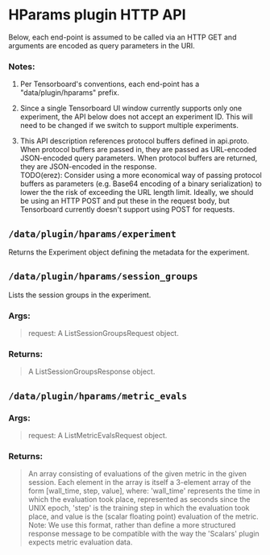# HParams plugin HTTP API
Below, each end-point is assumed to be called via an HTTP GET and arguments
are encoded as query parameters in the URI.

### Notes:
1. Per Tensorboard's conventions, each end-point has a "data/plugin/hparams" 
prefix.

2. Since a single Tensorboard UI window currently supports only one
experiment, the API below does not accept an experiment ID. This will need
to be changed if we switch to support multiple experiments.

3. This API description references protocol buffers defined in api.proto. 
When protocol buffers are passed in, they are passed as URL-encoded 
JSON-encoded query parameters. When protocol buffers are returned, 
they are JSON-encoded in the response.  
TODO(erez): Consider using a more economical way of passing protocol buffers
as parameters (e.g. Base64 encoding of a binary serialization) to lower the
the risk of exceeding the URL length limit. Ideally, we should be using an 
HTTP POST and put these in the request body, but Tensorboard currently 
doesn't support using POST for requests.

## `/data/plugin/hparams/experiment`
Returns the Experiment object defining the metadata for the experiment.
  
## `/data/plugin/hparams/session_groups`
Lists the session groups in the experiment.
### Args:
>request: A ListSessionGroupsRequest object.

### Returns:
>A ListSessionGroupsResponse object.

## `/data/plugin/hparams/metric_evals`

### Args:
>request: A ListMetricEvalsRequest object.

### Returns:
>An array consisting of evaluations of the given metric in the given session.
> Each element in the array is itself
>a 3-element array of the form [wall_time, step, value], where:
>'wall_time' represents the time in which the evaluation took place,
>represented as seconds since the UNIX epoch, 'step' is the training step
>in which the evaluation took place, and value is the (scalar floating
>point) evaluation of the metric.
>Note: We use this format, rather than define a more structured response
>message to be compatible with the way the 'Scalars' plugin expects metric
>evaluation data.

